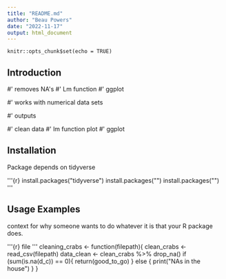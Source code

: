```yaml
---
title: "README.md"
author: "Beau Powers"
date: "2022-11-17"
output: html_document
---
```


```{r setup, include=FALSE}
knitr::opts_chunk$set(echo = TRUE)
```

## Introduction

#' removes NA's 
#' Lm function
#' ggplot

#' works with numerical data sets

#' outputs

#' clean data 
#' lm function plot
#' ggplot 

## Installation

Package depends on tidyverse

'''{r}
install.packages("tidyverse")
install.packages("")
install.packages("")
'''

## Usage Examples

context for why someone wants to do whatever it is that your R package does.

'''{r}
file
'''
cleaning_crabs <- function(filepath){
  clean_crabs <- read_csv(filepath)
  data_clean <- clean_crabs %>% 
    drop_na()
  if (sum(is.na(d_c)) == 0){
    return(good_to_go)
  } else {
    print("NAs in the house")
  }
}